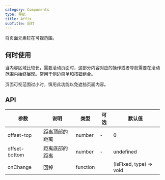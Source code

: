 ```yaml
---
category: Components
type: 导航
title: Affix 
subTitle: 固钉
---
```

将页面元素钉在可视范围。

## 何时使用
当内容区域比较长，需要滚动页面时，这部分内容对应的操作或者导航需要在滚动范围内始终展现。常用于侧边菜单和按钮组合。

页面可视范围过小时，慎用此功能以免遮挡页面内容。


## API

| 参数 | 说明 | 类型 | 可选 | 默认值 |
| ---- | ---- | ---- | ---- | ------ |
|offset-top|距离顶部的距离|number|-|0|
|offset-bottom|距离底部的距离|number|-|undefined|
|onChange|回掉|function||(isFixed, type) => void|